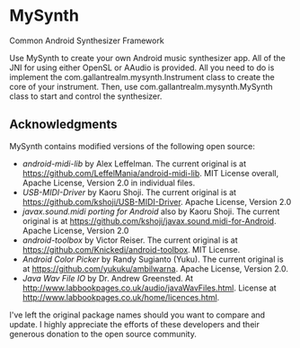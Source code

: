 # MySynth
Common Android Synthesizer Framework

Use MySynth to create your own Android music synthesizer app.  All of the JNI for using either OpenSL or AAudio is provided.
All you need to do is implement the com.gallantrealm.mysynth.Instrument class to create the core of your instrument.  Then,
use com.gallantrealm.mysynth.MySynth class to start and control the synthesizer.

## Acknowledgments

MySynth contains modified versions of the following open source:

- _android-midi-lib_ by Alex Leffelman.  The current original is at https://github.com/LeffelMania/android-midi-lib.  MIT License overall, Apache License, Version 2.0 in individual files.
- _USB-MIDI-Driver_ by Kaoru Shoji.  The current original is at https://github.com/kshoji/USB-MIDI-Driver.   Apache License, Version 2.0
- _javax.sound.midi porting for Android_ also by Kaoru Shoji.  The current original is at https://github.com/kshoji/javax.sound.midi-for-Android.  Apache License, Version 2.0
- _android-toolbox_ by Victor Reiser.  The current original is at https://github.com/Knickedi/android-toolbox.  MIT License. 
- _Android Color Picker_ by Randy Sugianto (Yuku).  The current original is at https://github.com/yukuku/ambilwarna.  Apache License, Version 2.0.
- _Java Wav File IO_ by Dr. Andrew Greensted.  At http://www.labbookpages.co.uk/audio/javaWavFiles.html.  License at http://www.labbookpages.co.uk/home/licences.html.

I've left the original package names should you want to compare and update.  I highly appreciate the efforts of these developers and their generous donation to the open source community.
